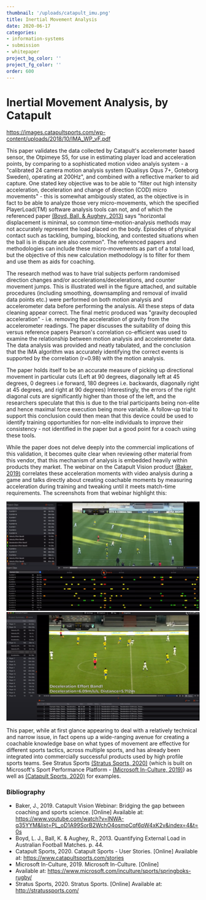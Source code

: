 ```yaml
---
thumbnail: '/uploads/catapult_imu.png'
title: Inertial Movement Analysis
date: 2020-06-17
categories:
- information-systems
- submission
- whitepaper
project_bg_color: ''
project_fg_color: ''
order: 600
---
```

# Inertial Movement Analysis, by Catapult

https://images.catapultsports.com/wp-content/uploads/2018/10/IMA_WP_vF.pdf

This paper validates the data collected by Catapult's accelerometer based sensor, the Otpimeye S5, for use in estimating player load and acceleration points, by comparing to a sophisticated motion video analyis system - a "calibrated 24 camera motion analysis system (Qualisys Oqus 7+, Goteborg Sweden), operating at 200Hz", and combined with a reflective marker to aid capture. One stated key objective was to be able to "filter out high intensity acceleration, deceleration and change of direction (COD) micro movements" - this is somewhat ambigously stated, as the objective is in fact to be able to analyze those very micro-movements, which the specified PlayerLoad(TM) software analysis tools can not, and of which the referenced paper [(Boyd, Ball, & Aughey, 2013)](http://pdfs.semanticscholar.org/333a/75517f4a9b401e938241b44d553ac0a1ac0d.pdf) says "horizontal displacement is minimal,
so common time–motion-analysis methods may not accurately represent the load placed on the body. Episodes of physical contact such as tackling, bumping, blocking, and contested situations when the ball is in dispute are also common". The referenced papers and methodologies can include these micro-movements as part of a total load, but the objective of this new calculation methodology is to filter for them and use them as aids for coaching. 

The research method was to have trial subjects perform randomised direction changes and/or accelerations/decelerations, and counter movement jumps. This is illustrated well in the figure attached, and suitable  procedures (including smoothing, downsampling and removal of invalid data points etc.) were performed on both motion analysis and accelerometer data before performing the analysis. All these steps of data cleaning appear correct. The final metric produced was "gravity decoupled acceleration" - i.e. removing the acceleration of gravity from the accelerometer readings. The paper discusses the suitability of doing this versus reference papers
Pearson's correlation co-efficient was used to examine the relationship between motion analysis and accelerometer data. The data analysis was provided and neatly tabulated, and the conclusion that the IMA algorithm was accurately identifying the correct events is supported by the correlation (r=0.98) with the motion analysis. 

The paper holds itself to be an accurate measure of picking up directional movement in particular cuts (Left at 90 degrees, diagonally left at 45 degrees, 0 degrees i.e forward, 180 degrees i.e. backwards, diagonally right at 45 degrees, and right at 90 degrees)
Interestingly, the errors of the right diagonal cuts are significantly higher than those of the left, and the researchers speculate that this is due to the trial participants being non-elite and hence maximal force execution being more variable. A follow-up trial to support this conclusion could then mean that this device could be used to identify training opportunities for non-elite individuals to improve their consistency - not identified in the paper but a good point for a coach using these tools.

While the paper does not delve deeply into the commercial implications of this validation, it becomes quite clear when reviewing other material from this vendor, that this mechanism of analysis is embedded heavily within products they market. The webinar on the Catapult Vision product [(Baker, 2019)](https://www.youtube.com/watch?v=lNWA-q35YYM&list=PL_oD1A99SorB2WchO4osmpCqf6pW4xK2v&index=4&t=0s) correlates these acceleration moments with video analysis during a game and talks directly about creating coachable moments by measuring acceleration during training and tweaking until it meets match-time requirements. The screenshots from that webinar highlight this:

![Video Analysis Process](/uploads/catapult_12_small.png)
![Video Analysis Process](/uploads/catapult_15_small.png)

This paper, while at first glance appearing to deal with a relatively technical and narrow issue, in fact opens up a wide-ranging avenue for creating a coachable knowledge base on what types of movement are effective for different sports tactics, across multiple sports, and has already been integrated into commercially successful products used by high profile sports teams. See Stratus Sports [(Stratus Sports, 2020)](http://stratussports.com/) (which is built on Microsoft's Sport Performance Platform - [(Microsoft In-Culture, 2019)](https://www.microsoft.com/inculture/sports/springboks-rugby/)) as well as [(Catapult Sports, 2020)](https://www.catapultsports.com/stories) for examples.

### Bibliography
- Baker, J., 2019. Catapult Vision Webinar: Bridging the gap between coaching and sports science. [Online] 
Available at: https://www.youtube.com/watch?v=lNWA-q35YYM&list=PL_oD1A99SorB2WchO4osmpCqf6pW4xK2v&index=4&t=0s
- Boyd, L. J., Ball, K. & Aughey, R., 2013. Quantifying External Load in Australian Football Matches. p. 44.
- Catapult Sports, 2020. Catapult Sports - User Stories. [Online] 
Available at: https://www.catapultsports.com/stories
- Microsoft In-Culture, 2019. Microsoft In-Culture. [Online] 
- Available at: https://www.microsoft.com/inculture/sports/springboks-rugby/
- Stratus Sports, 2020. Stratus Sports. [Online] 
Available at: http://stratussports.com/

